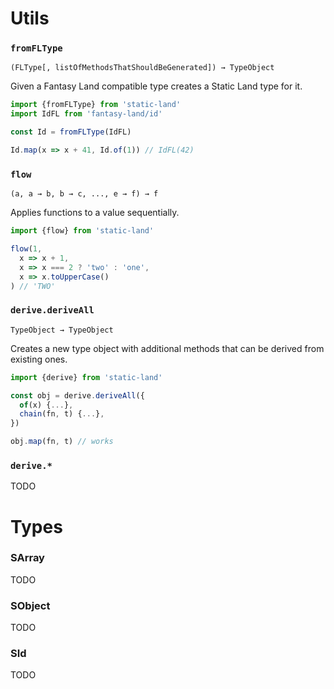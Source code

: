 # Utils

### `fromFLType`

`(FLType[, listOfMethodsThatShouldBeGenerated]) → TypeObject`

Given a Fantasy Land compatible type creates a Static Land type for it.

```js
import {fromFLType} from 'static-land'
import IdFL from 'fantasy-land/id'

const Id = fromFLType(IdFL)

Id.map(x => x + 41, Id.of(1)) // IdFL(42)
```


### `flow`

`(a, a → b, b → c, ..., e → f) → f`

Applies functions to a value sequentially.

```js
import {flow} from 'static-land'

flow(1,
  x => x + 1,
  x => x === 2 ? 'two' : 'one',
  x => x.toUpperCase()
) // 'TWO'
```




### `derive.deriveAll`

`TypeObject → TypeObject`

Creates a new type object with additional methods that can be derived from existing ones.

```js
import {derive} from 'static-land'

const obj = derive.deriveAll({
  of(x) {...},
  chain(fn, t) {...},
})

obj.map(fn, t) // works
```


### `derive.*`

TODO


# Types

### SArray

TODO

### SObject

TODO

### SId

TODO
